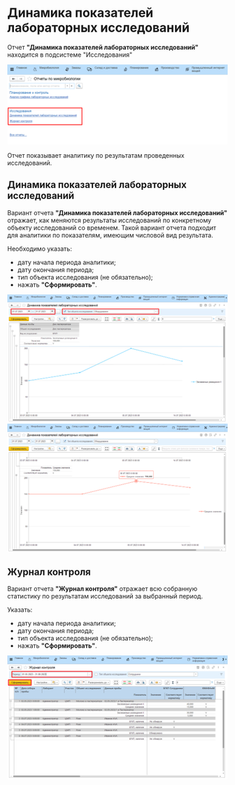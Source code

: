 # Динамика показателей лабораторных исследований

Отчет **"Динамика показателей лабораторных исследований"** находится в подсистеме "Исследования" 

![](JournalOfLabResearch.assets/0.png)

Отчет показывает аналитику по результатам проведенных исследований.

## Динамика показателей лабораторных исследований

Вариант отчета **"Динамика показателей лабораторных исследований"** отражает, как меняются результаты исследований по конкретному объекту исследований со временем. Такой вариант отчета подходит для аналитики по показателям, имеющим числовой вид результата.

Необходимо указать: 

- дату начала периода аналитики;
- дату окончания периода;
- тип объекта исследования (не обязательно);
- нажать **"Сформировать"**.

![](JournalOfLabResearch.assets/1.png)
![](JournalOfLabResearch.assets/3.png)

## Журнал контроля

Вариант отчета **"Журнал контроля"** отражает всю собранную статистику по результатам исследований за выбранный период.

Указать:

- дату начала периода аналитики;
- дату окончания периода;
- тип объекта исследования (не обязательно);
- нажать **"Сформировать"**.

![](JournalOfLabResearch.assets/2.png)